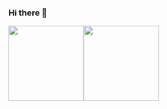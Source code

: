 ### Hi there 👋

<img height="150px" src="https://github-readme-stats.vercel.app/api?username=Pudding124&count_private=true&theme=tokyonight" /><img height="150px" src="https://github-readme-stats.vercel.app/api/top-langs/?username=Pudding124&layout=compact&theme=tokyonight" />

<!--
**Pudding124/Pudding124** is a ✨ _special_ ✨ repository because its `README.md` (this file) appears on your GitHub profile.

Here are some ideas to get you started:

- 🔭 I’m currently working on ...
- 🌱 I’m currently learning ...
- 👯 I’m looking to collaborate on ...
- 🤔 I’m looking for help with ...
- 💬 Ask me about ...
- 📫 How to reach me: ...
- 😄 Pronouns: ...
- ⚡ Fun fact: ...
-->
